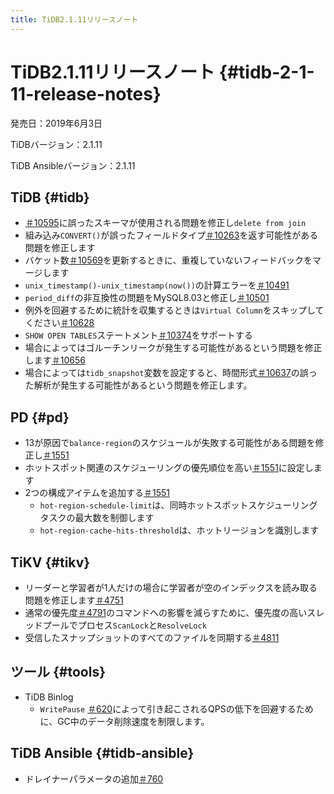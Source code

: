 ```yaml
---
title: TiDB2.1.11リリースノート
---
```


# TiDB2.1.11リリースノート {#tidb-2-1-11-release-notes}

発売日：2019年6月3日

TiDBバージョン：2.1.11

TiDB Ansibleバージョン：2.1.11

## TiDB {#tidb}

-   [＃10595](https://github.com/pingcap/tidb/pull/10595)に誤ったスキーマが使用される問題を修正し`delete from join`
-   組み込み`CONVERT()`が誤ったフィールドタイプ[＃10263](https://github.com/pingcap/tidb/pull/10263)を返す可能性がある問題を修正します
-   バケット数[＃10569](https://github.com/pingcap/tidb/pull/10569)を更新するときに、重複していないフィードバックをマージします
-   `unix_timestamp()-unix_timestamp(now())`の計算エラーを[＃10491](https://github.com/pingcap/tidb/pull/10491)
-   `period_diff`の非互換性の問題をMySQL8.03と修正し[＃10501](https://github.com/pingcap/tidb/pull/10501)
-   例外を回避するために統計を収集するときは`Virtual Column`をスキップしてください[＃10628](https://github.com/pingcap/tidb/pull/10628)
-   `SHOW OPEN TABLES`ステートメント[＃10374](https://github.com/pingcap/tidb/pull/10374)をサポートする
-   場合によってはゴルーチンリークが発生する可能性があるという問題を修正します[＃10656](https://github.com/pingcap/tidb/pull/10656)
-   場合によっては`tidb_snapshot`変数を設定すると、時間形式[＃10637](https://github.com/pingcap/tidb/pull/10637)の誤った解析が発生する可能性があるという問題を修正します。

## PD {#pd}

-   13が原因で`balance-region`のスケジュールが失敗する可能性がある問題を修正し[＃1551](https://github.com/pingcap/pd/pull/1551)
-   ホットスポット関連のスケジューリングの優先順位を高い[＃1551](https://github.com/pingcap/pd/pull/1551)に設定します
-   2つの構成アイテムを追加する[＃1551](https://github.com/pingcap/pd/pull/1551)
    -   `hot-region-schedule-limit`は、同時ホットスポットスケジューリングタスクの最大数を制御します
    -   `hot-region-cache-hits-threshold`は、ホットリージョンを識別します

## TiKV {#tikv}

-   リーダーと学習者が1人だけの場合に学習者が空のインデックスを読み取る問題を修正します[＃4751](https://github.com/tikv/tikv/pull/4751)
-   通常の優先度[＃4791](https://github.com/tikv/tikv/pull/4791)のコマンドへの影響を減らすために、優先度の高いスレッドプールでプロセス`ScanLock`と`ResolveLock`
-   受信したスナップショットのすべてのファイルを同期する[＃4811](https://github.com/tikv/tikv/pull/4811)

## ツール {#tools}

-   TiDB Binlog
    -   `WritePause` [＃620](https://github.com/pingcap/tidb-binlog/pull/620)によって引き起こされるQPSの低下を回避するために、GC中のデータ削除速度を制限します。

## TiDB Ansible {#tidb-ansible}

-   ドレイナーパラメータの追加[＃760](https://github.com/pingcap/tidb-ansible/pull/760)

